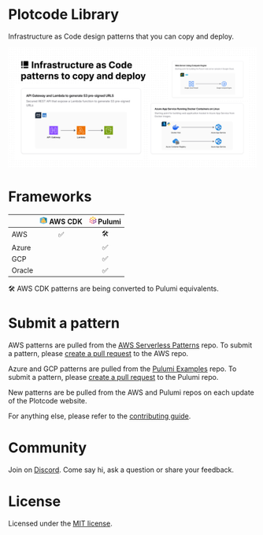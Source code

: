 # Plotcode Library

Infrastructure as Code design patterns that you can copy and deploy.


[<img src="images/plotcode-hero.png">](https://plotcode.com)

# Frameworks

|  | [<img src="images/cdk.svg" width="15">](https://github.com/aws/aws-cdk)&nbsp;AWS CDK | [<img src="images/pulumi.svg" width="14">](https://github.com/pulumi/pulumi)&nbsp;Pulumi |
| - | :-: | :-: |
| AWS | ✅ | 🛠️ |
| Azure | | ✅ |
| GCP | | ✅ |
| Oracle | | ✅ |

🛠️ AWS CDK patterns are being converted to Pulumi equivalents.

# Submit a pattern

AWS patterns are pulled from the [AWS Serverless Patterns](https://github.com/aws-samples/serverless-patterns) repo. To submit a pattern, please [create a pull request](https://github.com/aws-samples/serverless-patterns/blob/main/PUBLISHING.md) to the AWS repo.

Azure and GCP patterns are pulled from the [Pulumi Examples](https://github.com/pulumi/examples) repo. To submit a pattern, please [create a pull request](https://github.com/pulumi/examples/blob/master/CONTRIBUTING.md) to the Pulumi repo.

New patterns are be pulled from the AWS and Pulumi repos on each update of the Plotcode website.

For anything else, please refer to the [contributing guide](CONTRIBUTING.md).

# Community

Join on [Discord](https://discord.plotcode.com). Come say hi, ask a question or share your feedback.

# License

Licensed under the [MIT license](LICENSE).
